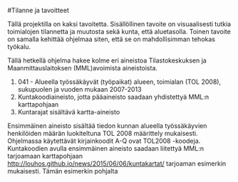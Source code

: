 #Tilanne ja tavoitteet

Tällä projektilla on kaksi tavoitetta. Sisällöllinen tavoite on visuaalisesti tutkia toimialojen tilannetta ja muutosta sekä
kunta, että aluetasolla. Toinen tavoite on samalla kehittää ohjelmaa siten, että se on mahdollisimman tehokas työkalu. 

Tällä hetkellä ohjelma hakee kolme eri aineistoa Tilastokeskuksen ja Maanmittauslaitoksen (MML)avoimista aineistoista.
1. 041 - Alueella työssäkäyvät (työpaikat) alueen, toimialan (TOL 2008), sukupuolen ja vuoden mukaan 2007-2013
2. Kuntakoodiaineisto, jotta pääaineisto saadaan yhdistettyä MML:n karttapohjaan
3. Kuntarajat sisältävä kartta-aineisto

Ensimmäinen aineisto sisältää tiedon kunnan alueella työssäkäyvien henkilöiden määrän luokiteltuna TOL 2008 määrittely mukaisesti.
Ohjelmassa käytettävät kirjainkoodit A-Q ovat TOL2008 -koodeja. Kuntakoodien avulla ensimmäinen aineisto saadaan liitettyä MML:n tarjoamaan karttapohjaan http://louhos.github.io/news/2015/06/06/kuntakartat/ tarjoaman esimerkin mukaisesti. Tämän esimerkin pohjalta
